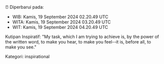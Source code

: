 ⏰ Diperbarui pada:
- WIB: Kamis, 19 September 2024 02.20.49 UTC
- WITA: Kamis, 19 September 2024 03.20.49 UTC
- WIT: Kamis, 19 September 2024 04.20.49 UTC

Kutipan Inspiratif:
"My task, which I am trying to achieve is, by the power of the written word, to make you hear, to make you feel--it is, before all, to make you see."


Kategori: inspirational

